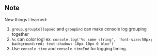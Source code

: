 ## Note
New things I learned:
1. `group`, `groupCollapsed` and `groupEnd` can make console log grouping together
2. `%c` can color log! ex. `console.log('%c some string', 'font-size:50px; background:red; text-shadow: 10px 10px 0 blue')`
3. Use `console.time` and `console.timeEnd` for logging timing.
